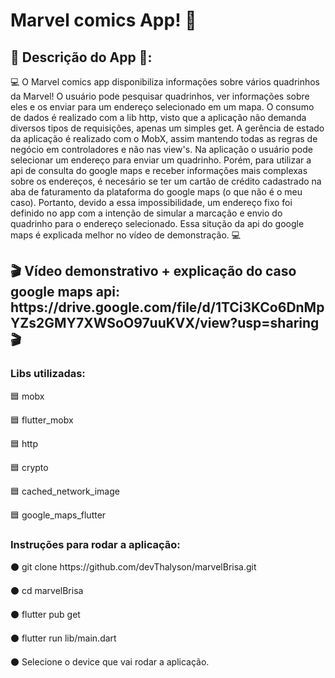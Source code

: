 <h1>Marvel comics App! 💙</h1>

<h2>📢 Descrição do App 📢: </h2>
<p>💻 O Marvel comics app disponibiliza informações sobre vários quadrinhos da Marvel! O usuário pode pesquisar quadrinhos, ver informações sobre eles e os enviar para um endereço selecionado em um mapa. O consumo de dados é realizado com a lib http, visto que a aplicação não demanda diversos tipos de requisições, apenas um simples get. A gerência de estado da aplicação é realizado com o MobX, assim mantendo todas as regras de negócio em controladores e não nas view's. Na aplicação o usuário pode selecionar um endereço para enviar um quadrinho. Porém, para utilizar a api de consulta do google maps e receber informações mais complexas sobre os endereços, é necesário se ter um cartão de crédito cadastrado na aba de faturamento da plataforma do google maps (o que não é o meu caso). Portanto, devido a essa impossibilidade, um endereço fixo foi definido no app com a intenção de simular a marcação e envio do quadrinho para o endereço selecionado. Essa situção da api do google maps é explicada melhor no vídeo de demonstração. 💻</p>

<h2>🎬 Vídeo demonstrativo + explicação do caso google maps api: https://drive.google.com/file/d/1TCi3KCo6DnMpYZs2GMY7XWSoO97uuKVX/view?usp=sharing 🎬</h2>

<h3>Libs utilizadas: </h3>
  <p>🟦 mobx</p>
  <p>🟦 flutter_mobx</p>
  <p>🟦 http</p>
  <p>🟦 crypto</p>
  <p>🟦 cached_network_image</p>
  <p>🟦 google_maps_flutter</p>
  
 <h3>Instruções para rodar a aplicação: </h3>
  <p>⚫ git clone https://github.com/devThalyson/marvelBrisa.git</p>
  <p>⚫ cd marvelBrisa</p>
  <p>⚫ flutter pub get</p>
  <p>⚫ flutter run lib/main.dart</p>
  <p>⚫ Selecione o device que vai rodar a aplicação.</p>
